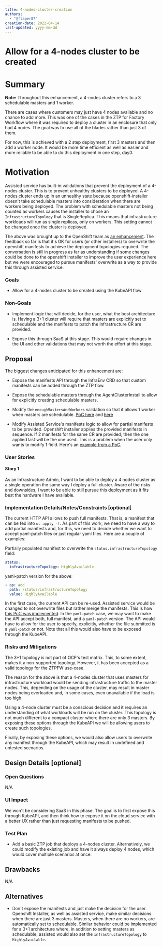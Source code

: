 ```yaml
---
title: 4-nodes-cluster-creation
authors:
  - "@flaper87"
creation-date: 2022-04-14
last-updated: yyyy-mm-dd
---
```


# Allow for a 4-nodes cluster to be created

# Summary

**Note:** Throughout this enhancement, a 4-nodes cluster refers to a 3 schedulable masters and 1 worker.

There are cases where customers may just have 4 nodes available and no chance to add more. This was
one of the cases in the ZTP for Factory Workflow where it was required to deploy a cluster in an
enclosure that only had 4 nodes. The goal was to use all of the blades rather than just 3 of them.

For now, this is achieved with a 2 step deployment, first 3 masters and then add a worker node. It
would be more time efficient as well as easier and more reliable to be able to do this deployment in
one step, day0.

# Motivation

Assisted service has built-in validations that prevent the deployment of a 4-nodes cluster. This is
to prevent unhealthy clusters to be deployed. A 4-nodes cluster ends up in an unhealthy state
because openshift-installer doesn't take schedulable masters into consideration when there are
workers being deployed. The problem with schedulable masters not being counted as workers causes the
installer to chose an `InfrastructureTopology` that is SingleReplica. This means that infrastructure
workloads will run as single replicas, only on workers. This setting cannot be changed once the
cluster is deployed.

The above was brought up to the OpenShift team as [an enhancement](https://github.com/openshift/enhancements/pull/1057/). The feedback so far is that
it's OK for users (or other installers) to overwrite the openshift manifests to achieve the
deployment topologies required. The conversation is still in progress as far as understanding if
some changes could be done to the openshift installer to improve the user experience here but we
were encouraged to pursue manifests' overwrite as a way to provide this through assisted service.

### Goals

- Allow for a 4-nodes cluster to be created using the KubeAPI flow

### Non-Goals

- Implement logic that will decide, for the user, what the best architecture is. Having a 3+1
cluster will require that masters are explicitly set to schedulable and the manifests to patch the
Infrastructure CR are provided.

- Expose this through SaaS at this stage. This would require changes in the UI and other validations
that may not worth the effort at this stage.

## Proposal

The biggest changes anticipated for this enhancement are:

- Expose the manifests API through the InfraEnv CRD so that custom manifests can be added through
the ZTP flow.

- Expose the schedulable masters through the AgentClusterInstall to allow for explicitly creating
schedulable masters.

- Modify the `enoughMastersAndWorkers` validation so that it allows 1 worker when masters are
schedulable. [PoC here](https://github.com/flaper87/assisted-service/commit/f07fc6589e4f2d316266ac5533d76bd2faf471d7)
and [here](https://github.com/flaper87/assisted-service/commit/bb2d82eaacaee7790d2f18711e2ba3a442a4967d)

- Modify Assisted Service's manifests logic to allow for partial manifests to be provided. Openshift
installer applies the provided manifests in sequence. If 2 manifests for the same CR are provided,
then the one applied last will be the one used. This is a problem when the user only wants to modify
1 field. Here's an [example from a PoC](https://github.com/flaper87/assisted-service/commit/c6d72827b43786f95e68e052623e8aef0d4b4c0f).

### User Stories

#### Story 1

As an Infrastructure Admin, I want to be able to deploy a 4 nodes cluster as a single operation the
same way I deploy a full cluster. Aware of the risks and downsides, I want to be able to still
pursue this deployment as it fits best the hardware I have available.

### Implementation Details/Notes/Constraints [optional]

The current HTTP API allows to push full manifests. That is, a manifest that can be fed into `oc
apply -f`. As part of this work, we need to have a way to add partial manifests and, for this, we
need to decide whether we want to accept yaml-patch files or just regular yaml files. Here are a
couple of examples:

Partially populated manifest to overwrite the `status.infrastructureTopology` field:

```yaml
status:
  infrastructureTopology: HighlyAvailable
```

yaml-patch version for the above:

```yaml
- op: add
  path: /status/infrastructureTopology
  value: HighlyAvailable
```

In the first case, the current API can be re-used. Assisted service would be changed to not overwrite
files but rather merge the manifests. This is how [this PoC was
implemented](https://github.com/flaper87/assisted-service/commit/c6d72827b43786f95e68e052623e8aef0d4b4c0f).
In the `yaml-patch` case, we may want to make the API accept both, full manifest, and a `yaml-patch`
version. The API would have to allow for the user to specify, explicitly, whether the file submitted
is a `yaml-patch` or not. Note that all this would also have to be exposed through the KubeAPI.


### Risks and Mitigations

The 3+1 topology is not part of OCP's test matrix. This, to some extent, makes it a
non-supported topology. However, it has been accepted as a valid topology for the ZTPFW use-case.

The reason for the above is that a 4-nodes cluster that uses masters for infrastructure workload
would be sending infrastructure traffic to the master nodes. This, depending on the usage of the
cluster, may result in master nodes being overloaded and, in some cases, even unavailable if the
load is too high.

Using a 4-node cluster must be a conscious decision and it requires an understanding of what
workloads will be run on the cluster. This topology is not much different to a compact cluster where
there are only 3 masters. By exposing these options through the KubeAPI we will be allowing users to
create such topologies.

Finally, by exposing these options, we would also allow users to overwrite any manifest through the
KubeAPI, which may result in undefined and untested scenarios.

## Design Details [optional]

### Open Questions

N/A

### UI Impact

We won't be considering SaaS in this phase. The goal is to first expose this through KubeAPI, and
then think how to expose it on the cloud service with a better UX rather than just requesting
manifests to be pushed.

### Test Plan

- Add a basic ZTP job that deploys a 4-nodes cluster. Alternatively, we could modify the existing
job and have it always deploy 4 nodes, which would cover multiple scenarios at once.

## Drawbacks

N/A

## Alternatives

- Don't expose the manifests and just make the decision for the user. Openshift Installer, as well
as assisted service, make similar decisions when there are just 3 masters. Masters, when there are
no workers, are automatically set to schedulable. Similar behavior could be implemented for a 3+1
architecture where, in addition to setting masters as schedulable, assisted would also set the
`infrastructureTopology` to `HighlyAvailable`.
